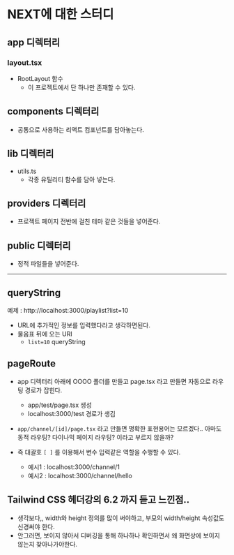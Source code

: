 # NEXT에 대한 스터디

## app 디렉터리

### layout.tsx

- RootLayout 함수
  - 이 프로젝트에서 단 하나만 존재할 수 있다.

## components 디렉터리

- 공통으로 사용하는 리액트 컴포넌트를 담아놓는다.

## lib 디렉터리

- utils.ts
  - 각종 유틸리티 함수를 담아 넣는다.

## providers 디렉터리

- 프로젝트 페이지 전반에 걸친 테마 같은 것들을 넣어준다.

## public 디렉터리

- 정적 파일들을 넣어준다.

---

## queryString

예제 : http://localhost:3000/playlist?list=10

- URL에 추가적인 정보를 입력했다라고 생각하면된다.
- 물음표 뒤에 오는 URI
  - `list=10` queryString

## pageRoute

- app 디렉터리 아래에 OOOO 폴더를 만들고 page.tsx 라고 만들면 자동으로 라우팅 경로가 잡힌다.

  - app/test/page.tsx 생성
  - localhost:3000/test 경로가 생김

- `app/channel/[id]/page.tsx` 라고 만들면 명확한 표현용어는 모르겠다.. 아마도 동적 라우팅? 다이나믹 페이지 라우팅? 이라고 부르지 않을까?
- 즉 대괄호 `[ ]` 를 이용해서 변수 입력같은 역할을 수행할 수 있다.
  - 예시1 : localhost:3000/channel/1
  - 예시2 : localhost:3000/channel/hello

## Tailwind CSS 헤더강의 6.2 까지 듣고 느낀점..

- 생각보다,, width와 height 정의를 많이 써야하고, 부모의 width/height 속성값도 신경써야 한다.
- 안그러면, 보이지 않아서 디버깅을 통해 하나하나 확인하면서 왜 화면상에 보이지 않는지 찾아나가야한다.
